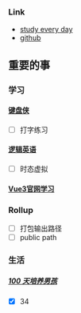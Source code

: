 ### Link
- [study every day](https://github.com/cuixiaorui/study-every-day/issues)
- [github](https://github.com/jtr354)

## 重要的事

### 学习
#### [键盘侠](https://appewiejl9g3764.h5.xiaoeknow.com/p/course/ecourse/course_28y3lTEa0pnA2HVLtZiz1vQ2kH4)
- [ ] 打字练习

#### [逻辑英语](https://github.com/JTR354/learn-english)
- [ ] 时态虚拟

#### [Vue3官网学习](https://github.com/JTR354/learn-vue/tree/main/official-doc)


### Rollup
- [ ] 打包输出路径
- [ ] public path

### 生活
##### [100 天培养男孩](https://github.com/JTR354/raising-boys)
- [x] 34
